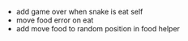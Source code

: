 - add game over when snake is eat self
- move food error on eat
- add move food to random position in food helper